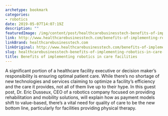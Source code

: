 ```yaml
---
archetype: bookmark
categories:
- robotics
date: 2019-05-07T14:07:19Z
description: ""
featuredImage: /img/content/post/healthcarebusinesstech-benefits-of-implementing-robotics-in-care-facilities.jpg
link: http://www.healthcarebusinesstech.com/benefits-of-implementing-robotics-in-care-facilities/
linkBrand: healthcarebusinesstech.com
linkOriginal: http://www.healthcarebusinesstech.com/benefits-of-implementing-robotics-in-care-facilities/
slug: healthcarebusinesstech-benefits-of-implementing-robotics-in-care-facilities
title: Benefits of implementing robotics in care facilities
---
```

A significant portion of a healthcare facility executive or decision maker’s responsibility is ensuring optimal patient care. While there’s no shortage of new technologies and services claiming to optimize a facility’s efficiency and the care it provides, not all of them live up to their hype. In this guest post, Dr. Eric Dusseux, CEO of a robotics company focused on providing rehabilitation and mobility solutions, will explain how as payment models shift to value-based, there’s a vital need for quality of care to be the new bottom line, particularly for facilities providing physical therapy.

